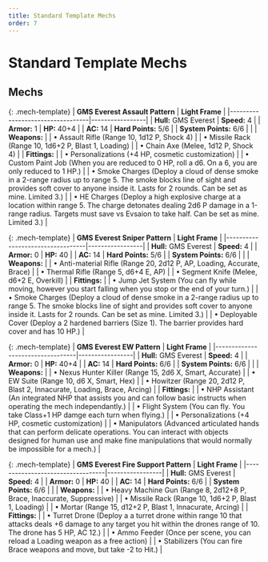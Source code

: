 ```yaml
---
title: Standard Template Mechs
order: 7
---
```


# Standard Template Mechs

## Mechs

{: .mech-template}
| **GMS Everest Assault Pattern** | **Light Frame** |
|----------------------------------|-----------------|
| **Hull:** GMS Everest | **Speed:** 4 |
| **Armor:** 1 | **HP:** 40+4 |
| **AC:** 14 | **Hard Points:** 5/6 |
| **System Points:** 6/6 | |
| **Weapons:** |
| • Assault Rifle (Range 10, 1d12 P, Shock 4) |
| • Missile Rack (Range 10, 1d6+2 P, Blast 1, Loading) |
| • Chain Axe (Melee, 1d12 P, Shock 4) |
| **Fittings:** |
| • Personalizations (+4 HP, cosmetic customization) |
| • Custom Paint Job (When you are reduced to 0 HP, roll a d6. On a 6, you are only reduced to 1 HP.) |
| • Smoke Charges (Deploy a cloud of dense smoke in a 2-range radius up to range 5. The smoke blocks line of sight and provides soft cover to anyone inside it. Lasts for 2 rounds. Can be set as mine. Limited 3.) |
| • HE Charges (Deploy a high explosive charge at a location within range 5. The charge detonates dealing 2d6 P damage in a 1-range radius. Targets must save vs Evsaion to take half. Can be set as mine. Limited 3.) |

{: .mech-template}
| **GMS Everest Sniper Pattern** | **Light Frame** |
|----------------------------------|-----------------|
| **Hull:** GMS Everest | **Speed:** 4 |
| **Armor:** 0 | **HP:** 40 |
| **AC:** 14 | **Hard Points:** 5/6 |
| **System Points:** 6/6 | |
| **Weapons:** |
| • Anti-material Rifle (Range 20, 2d12 P, AP, Loading, Accurate, Brace) |
| • Thermal Rifle (Range 5, d6+4 E, AP) |
| • Segment Knife (Melee, d6+2 E, Overkill) |
| **Fittings:** |
| • Jump Jet System (You can fly while moving, however you start falling when you stop or the end of your turn.) |
| • Smoke Charges (Deploy a cloud of dense smoke in a 2-range radius up to range 5. The smoke blocks line of sight and provides soft cover to anyone inside it. Lasts for 2 rounds. Can be set as mine. Limited 3.) |
| • Deployable Cover (Deploy a 2 hardened barriers (Size 1). The barrier provides hard cover and has 10 HP.) |

{: .mech-template}
| **GMS Everest EW Pattern** | **Light Frame** |
|----------------------------------|-----------------|
| **Hull:** GMS Everest | **Speed:** 4 |
| **Armor:** 0 | **HP:** 40+4 |
| **AC:** 14 | **Hard Points:** 6/6 |
| **System Points:** 6/6 | |
| **Weapons:** |
| • Nexus Hunter Killer (Range 15, 2d6 X, Smart, Accurate) |
| • EW Suite (Range 10, d6 X, Smart, Hex) |
| • Howitzer (Range 20, 2d12 P, Blast 2, Innacurate, Loading, Brace, Arcing) |
| **Fittings:** |
| • NHP Assistant (An integrated NHP that assists you and can follow basic instructs when operating the mech independantly.) |
| • Flight System (You can fly. You take Class+1 HP damge each turn when flying.) |
| • Personalizations (+4 HP, cosmetic customization) |
| • Manipulators (Advanced articulated hands that can perform delicate operations. You can interact with objects designed for human use and make fine manipulations that would normally be impossible for a mech.) |

{: .mech-template}
| **GMS Everest Fire Support Pattern** | **Light Frame** |
|----------------------------------|-----------------|
| **Hull:** GMS Everest | **Speed:** 4 |
| **Armor:** 0 | **HP:** 40 |
| **AC:** 14 | **Hard Points:** 6/6 |
| **System Points:** 6/6 | |
| **Weapons:** |
| • Heavy Machine Gun (Range 8, 2d12+8 P, Brace, Inaccurate, Suppressive) |
| • Missile Rack (Range 10, 1d6+2 P, Blast 1, Loading) |
| • Mortar (Range 15, d12+2 P, Blast 1, Innacurate, Arcing) |
| **Fittings:** |
| • Turret Drone (Deploy a a turret drone within range 10 that attacks deals +6 damage to any target you hit within the drones range of 10. The drone has 5 HP, AC 12.) |
| • Ammo Feeder (Once per scene, you can reload a Loading weapon as a free action) |
| • Stabilizers (You can fire Brace weapons and move, but take -2 to Hit.) |
